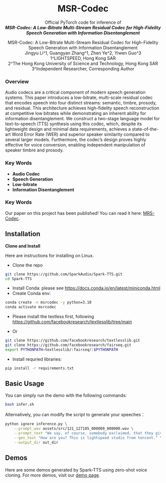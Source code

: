 <div align="center">
    <h1>
    MSR-Codec
    </h1>
    <p>
    Official PyTorch code for inference of <br>
    <b><em>MSR-Codec: A Low-Bitrate Multi-Stream Residual Codec for High-Fidelity Speech Generation with Information Disentanglement</em></b>
    </p>
    <p>
      MSR-Codec: A Low-Bitrate Multi-Stream Residual Codec for High-Fidelity Speech Generation with Information Disentanglement<br>
      Jingyu Li^1, Guangyan Zhang^1, Zhen Ye^2, Yiwen Guo^3<br>
      1^LIGHTSPEED, Hong Kong SAR<br>
      2^The Hong Kong University of Science and Technology, Hong Kong SAR<br>
      3^Independent Researcher, Corresponding Author<br>
    </p>
</div>

<!-- ## MRS-Codec 🔥 -->

### Overview

Audio codecs are a critical component of modern speech generation systems. This paper introduces a low-bitrate, multi-scale residual codec that encodes speech into four distinct streams: semantic, timbre, prosody, and residual. This architecture achieves high-fidelity speech reconstruction at competitive low bitrates while demonstrating an inherent ability for information disentanglement. We construct a two-stage language model for text-to-speech (TTS) synthesis using this codec, which, despite its lightweight design and minimal data requirements, achieves a state-of-the-art Word Error Rate (WER) and superior speaker similarity compared to several larger models. Furthermore, the codec’s design proves highly effective for voice conversion, enabling independent manipulation of speaker timbre and prosody.

### Key Words

- **Audio Codec**
- **Speech Generation**
- **Low-bitrate**
- **Information Disentanglement**

### Key Words
Our paper on this project has been published! You can read it here: [MRS-Codec](https://arxiv.org/pdf/2509.13068). 


## Installation
**Clone and Install**

  Here are instructions for installing on Linux. 


- Clone the repo
``` sh
git clone https://github.com/SparkAudio/Spark-TTS.git
cd Spark-TTS
```

- Install Conda: please see https://docs.conda.io/en/latest/miniconda.html
- Create Conda env:

``` sh
conda create -n msrcodec -y python=3.10
conda activate msrcodec
```
- Please install the textless first, following https://github.com/facebookresearch/textlesslib/tree/main

- Or 
``` sh
git clone https://github.com/facebookresearch/textlesslib.git
git clone https://github.com/facebookresearch/fairseq.git
export PYTHONPATH=textlesslib/:fairseq/:$PYTHONPATH
```
- Install requried libraries:
``` sh
pip install -r requirements.txt
```

## **Basic Usage**

You can simply run the demo with the following commands:
``` sh
bash infer.sh
```

Alternatively, you can modify the script to generate your speeches：

``` sh
python ignore inference.py \
    --prompt_wav assets/src/121_127105_000009_000000.wav \
    --prompt_text "We say, of course, somebody exclaimed, that they give two turns!" \
    --gen_text "How are you? This is lightspeed studio from tencent." \
    --output_dir out_dir
```

## **Demos**

Here are some demos generated by Spark-TTS using zero-shot voice cloning. For more demos, visit our [demo page]().

<!-- ---
Zero-shot TTS
---

<table>
      <thead>
        <tr>
          <th>Prompt Text</th>
          <th>Prompt Speech</th>
          <th>Generated Text</th>
          <th>Generated Speech</th>
        </tr>
      </thead>
      <tbody>
        <tr>
          <td>On the second day, the boy climbed to the top of a cliff near the camp.</td>
          <td>
            <audio controls preload="metadata">
              <source src="./assets/tts/common_voice_en_17161.wav" type="audio/mpeg">
              Your browser does not support the audio element.
            </audio>
          </td>
          <td>The area was swirling in dust so intense that it hid the moon from view.</td>
          <td>
            <audio controls preload="metadata">
              <source src="./assets/tts/common_voice_en_17161-common_voice_en_17160.wav" type="audio/mpeg">
              Your browser does not support the audio element.
            </audio>
          </td>
        </tr>
        <tr>
          <td>She wasn't home, a neighbour said that he didn't think she came in last night.</td>
          <td>
            <audio controls preload="metadata">
              <source src="./assets/tts/common_voice_en_17389984.wav" type="audio/mpeg">
              Your browser does not support the audio element.
            </audio>
          </td>
          <td>Technically, breaking a mirror is not five years, but seven years of bad luck.</td>
          <td>
            <audio controls preload="metadata">
              <source src="./assets/tts/common_voice_en_17389984-common_voice_en_17389988.wav" type="audio/mpeg">
              Your browser does not support the audio element.
            </audio>
          </td>
        </tr>
        <tr>
          <td>Several people are walking out in the spotlight.</td>
          <td>
            <audio controls preload="metadata">
              <source src="./assets/tts/common_voice_en_177895.wav" type="audio/mpeg">
              Your browser does not support the audio element.
            </audio>
          </td>
          <td>A man is taking a look at the food products.</td>
          <td>
            <audio controls preload="metadata">
              <source src="./assets/tts/common_voice_en_177895-common_voice_en_177898.wav" type="audio/mpeg">
              Your browser does not support the audio element.
            </audio>
          </td>
        </tr>
        <tr>
          <td>The music, while technically a waltz, sounded more like a drunken tuba player falling into the orchestra's percussion section.</td>
          <td>
            <audio controls preload="metadata">
              <source src="./assets/tts/common_voice_en_18012457.wav" type="audio/mpeg">
              Your browser does not support the audio element.
            </audio>
          </td>
          <td>One of the world's biggest problems is the growth of the human population.</td>
          <td>
            <audio controls preload="metadata">
              <source src="./assets/tts/common_voice_en_18012457-common_voice_en_18012447.wav" type="audio/mpeg">
              Your browser does not support the audio element.
            </audio>
          </td>
        </tr>
        <tr>
          <td>She was singularly quick, singularly receptive.</td>
          <td>
            <audio controls preload="metadata">
              <source src="./assets/tts/common_voice_en_18554437.wav" type="audio/mpeg">
              Your browser does not support the audio element.
            </audio>
          </td>
          <td>Can't you see the scene? he asked with a queer smile of excitement.</td>
          <td>
            <audio controls preload="metadata">
              <source src="./assets/tts/common_voice_en_18554437-common_voice_en_18554439.wav" type="audio/mpeg">
              Your browser does not support the audio element.
            </audio>
          </td>
        </tr>
        <tr>
          <td>Some development processes usually conducted sequentially were conducted in parallel.</td>
          <td>
            <audio controls preload="metadata">
              <source src="./assets/tts/common_voice_en_18672480.wav" type="audio/mpeg">
              Your browser does not support the audio element.
            </audio>
          </td>
          <td>In testimony to investigators, the page described the relationship as consensual and not intimidating.</td>
          <td>
            <audio controls preload="metadata">
              <source src="./assets/tts/common_voice_en_18672480-common_voice_en_18672484.wav" type="audio/mpeg">
              Your browser does not support the audio element.
            </audio>
          </td>
        </tr>
      </tbody>
    </table>

---
Voice Conversion
---

<table>
      <thead>
        <tr>
          <th>Timbre Prompt</th>
          <th>Source Audio</th>
          <th>Cosyvoice2</th>
          <th>Seed-VC</th>
          <th>524+S</th>
          <th>524+P</th>
          <th>524+S+P</th>
        </tr>
      </thead>
      <tbody>
        <tr>
          <td rowspan="3">
            <audio controls preload="metadata">
              <source src="./assets/target/p318_354.wav" type="audio/mpeg">
              Your browser does not support the audio element.
            </audio>
          </td>
          <td>
            <audio controls preload="metadata">
              <source src="./assets/src/8555_284449_000053_000001.wav" type="audio/mpeg">
              Your browser does not support the audio element.
            </audio>
            <span class="timbre-meta">
              It isn't a very pretty cabin and the furniture is cheap and common, but I'm sure it is good enough for this wicked man and his family.
            </span>
          </td>
          <td>
            <audio controls preload="metadata">
              <source src="./assets/cosyvoice2/p318_354_8555_284449_000053_000001.wav" type="audio/mpeg">
            </audio>
          </td>
          <td>
            <audio controls preload="metadata">
              <source src="./assets/seed_vc/p318_354_8555_284449_000053_000001.wav" type="audio/mpeg">
            </audio>
          </td>
          <td>
            <audio controls preload="metadata">
              <source src="./assets/524/p318_354_8555_284449_000053_000001.wav" type="audio/mpeg">
            </audio>
          </td>
          <td>
            <audio controls preload="metadata">
              <source src="./assets/524_prosody/p318_354_8555_284449_000053_000001.wav" type="audio/mpeg">
            </audio>
          </td>
          <td>
            <audio controls preload="metadata">
              <source src="./assets/524_spk_prosody/p318_354_8555_284449_000053_000001.wav" type="audio/mpeg">
            </audio>
          </td>
        </tr>
        <tr>
          <td>
            <audio controls preload="metadata">
              <source src="./assets/src/1188_133604_000004_000005.wav" type="audio/mpeg">
            </audio>
            <span class="timbre-meta">
              You see how doubly, how intimately, opposed the ideas are; yet how difficult to explain without apparent contradiction.
            </span>
          </td>
          <td>
            <audio controls preload="metadata">
              <source src="./assets/cosyvoice2/p318_354_1188_133604_000004_000005.wav" type="audio/mpeg">
            </audio>
          </td>
          <td>
            <audio controls preload="metadata">
              <source src="./assets/seed_vc/p318_354_1188_133604_000004_000005.wav" type="audio/mpeg">
            </audio>
          </td>
                    <td><audio controls preload="metadata">
              <source src="./assets/524/p318_354_1188_133604_000004_000005.wav" type="audio/mpeg">
            </audio>
          </td>
          <td>
            <audio controls preload="metadata">
              <source src="./assets/524_prosody/p318_354_1188_133604_000004_000005.wav" type="audio/mpeg">
            </audio>
          </td>
          <td>
            <audio controls preload="metadata">
              <source src="./assets/524_spk_prosody/p318_354_1188_133604_000004_000005.wav" type="audio/mpeg">
            </audio>
          </td>
        </tr>
        <tr>
          <td>
            <audio controls preload="metadata">
              <source src="./assets/src/260_123440_000015_000000.wav" type="audio/mpeg">
            </audio>
            <span class="timbre-meta">
              As she said this she looked down at her hands, and was surprised to see that she had put on one of the Rabbit's little white kid gloves while she was talking.
            </span>
          </td>
          <td>
            <audio controls preload="metadata">
              <source src="./assets/cosyvoice2/p318_354_260_123440_000015_000000.wav" type="audio/mpeg">
            </audio>
          </td>
          <td>
            <audio controls preload="metadata">
              <source src="./assets/seed_vc/p318_354_260_123440_000015_000000.wav" type="audio/mpeg">
            </audio>
          </td>
          <td>
            <audio controls preload="metadata">
              <source src="./assets/524/p318_354_260_123440_000015_000000.wav" type="audio/mpeg">
            </audio>
          </td>
          <td>
            <audio controls preload="metadata">
              <source src="./assets/524_prosody/p318_354_260_123440_000015_000000.wav" type="audio/mpeg">
            </audio>
          </td>
          <td>
            <audio controls preload="metadata">
              <source src="./assets/524_spk_prosody/p318_354_260_123440_000015_000000.wav" type="audio/mpeg">
            </audio>
          </td>
        </tr>
        <tr>
          <td rowspan="3">
            <audio controls preload="metadata">
              <source src="./assets/target/p269_236.wav" type="audio/mpeg">
              Your browser does not support the audio element.
            </audio>
          </td>
          <td>
            <audio controls preload="metadata">
              <source src="./assets/src/121_127105_000044_000000.wav" type="audio/mpeg">
            </audio>
            <span class="timbre-meta">
              He had been left, by the death of their parents in India, guardian to a small nephew and a small niece, children of a younger, a military brother, whom he had lost two years before.
            </span>
          </td>
          <td>
            <audio controls preload="metadata">
              <source src="./assets/cosyvoice2/p269_236_121_127105_000044_000000.wav" type="audio/mpeg">
            </audio>
          </td>
          <td>
            <audio controls preload="metadata">
              <source src="./assets/seed_vc/p269_236_121_127105_000044_000000.wav" type="audio/mpeg">
            </audio>
          </td>
          <td>
            <audio controls preload="metadata">
              <source src="./assets/524/p269_236_121_127105_000044_000000.wav" type="audio/mpeg">
            </audio>
          </td>
          <td>
            <audio controls preload="metadata">
              <source src="./assets/524_prosody/p269_236_121_127105_000044_000000.wav" type="audio/mpeg">
            </audio>
          </td>
          <td>
            <audio controls preload="metadata">
              <source src="./assets/524_spk_prosody/p269_236_121_127105_000044_000000.wav" type="audio/mpeg">
            </audio>
          </td>
        </tr>
        <tr>
          <td>
            <audio controls preload="metadata">
              <source src="./assets/src/8230_279154_000020_000000.wav" type="audio/mpeg">
            </audio>
            <span class="timbre-meta">
              The second datum is that we certainly have more capacity for knowing the past than for knowing the future.
            </span>
          </td>
          <td>
            <audio controls preload="metadata">
              <source src="./assets/cosyvoice2/p269_236_8230_279154_000020_000000.wav" type="audio/mpeg">
            </audio>
          </td>
          <td>
            <audio controls preload="metadata">
              <source src="./assets/seed_vc/p269_236_8230_279154_000020_000000.wav" type="audio/mpeg">
            </audio>
          </td>
          <td>
            <audio controls preload="metadata">
              <source src="./assets/524/p269_236_8230_279154_000020_000000.wav" type="audio/mpeg">
            </audio>
          </td>
          <td>
            <audio controls preload="metadata">
              <source src="./assets/524_prosody/p269_236_8230_279154_000020_000000.wav" type="audio/mpeg">
            </audio>
          </td>
          <td>
            <audio controls preload="metadata">
              <source src="./assets/524_spk_prosody/p269_236_8230_279154_000020_000000.wav" type="audio/mpeg">
            </audio>
          </td>
        </tr>
        <tr>
          <td>
            <audio controls preload="metadata">
              <source src="./assets/src/8455_210777_000065_000000.wav" type="audio/mpeg">
            </audio>
            <span class="timbre-meta">
              Captain Battleax, of the john Bright, will have received a letter to the same effect from the First Lord of the Admiralty, and you will find him ready to co-operate with your Excellency in every respect.--I have the honour to be, sir, your Excellency's most obedient servant,
          </td>
          <td>
            <audio controls preload="metadata">
              <source src="./assets/cosyvoice2/p269_236_8455_210777_000065_000000.wav" type="audio/mpeg">
            </audio>
          </td>
          <td>
            <audio controls preload="metadata">
              <source src="./assets/seed_vc/p269_236_8455_210777_000065_000000.wav" type="audio/mpeg">
            </audio>
          </td>
          <td>
            <audio controls preload="metadata">
              <source src="./assets/524/p269_236_8455_210777_000065_000000.wav" type="audio/mpeg">
            </audio>
          </td>
          <td>
            <audio controls preload="metadata">
              <source src="./assets/524_prosody/p269_236_8455_210777_000065_000000.wav" type="audio/mpeg">
            </audio>
          </td>
          <td>
            <audio controls preload="metadata">
              <source src="./assets/524_spk_prosody/p269_236_8455_210777_000065_000000.wav" type="audio/mpeg">
            </audio>
          </td>
        </tr>
        <tr>
          <td rowspan="3">
            <audio controls preload="metadata">
              <source src="./assets/target/p364_009.wav" type="audio/mpeg">
              Your browser does not support the audio element.
            </audio>
          </td>
          <td>
            <audio controls preload="metadata">
              <source src="./assets/src/1089_134691_000024_000000.wav" type="audio/mpeg">
            </audio>
            <span class="timbre-meta">
              He recognized their speech collectively before he distinguished their faces.
            </span>
          </td>
          <td>
            <audio controls preload="metadata">
              <source src="./assets/cosyvoice2/p364_009_1089_134691_000024_000000.wav" type="audio/mpeg">
            </audio>
          </td>
          <td>
            <audio controls preload="metadata">
              <source src="./assets/seed_vc/p364_009_1089_134691_000024_000000.wav" type="audio/mpeg">
            </audio>
          </td>
          <td>
            <audio controls preload="metadata">
              <source src="./assets/524/p364_009_1089_134691_000024_000000.wav" type="audio/mpeg">
            </audio>
          </td>
          <td>
            <audio controls preload="metadata">
              <source src="./assets/524_prosody/p364_009_1089_134691_000024_000000.wav" type="audio/mpeg">
            </audio>
          </td>
          <td>
            <audio controls preload="metadata">
              <source src="./assets/524_spk_prosody/p364_009_1089_134691_000024_000000.wav" type="audio/mpeg">
            </audio>
          </td>
        </tr>
        <tr>
          <td>
            <audio controls preload="metadata">
              <source src="./assets/src/1580_141084_000016_000002.wav" type="audio/mpeg">
            </audio>
            <span class="timbre-meta">
              It is possible that I may be in a position then to indicate some course of action.
            </span>
          </td>
          <td>
            <audio controls preload="metadata">
              <source src="./assets/cosyvoice2/p364_009_1580_141084_000016_000002.wav" type="audio/mpeg">
            </audio>
          </td>
          <td>
            <audio controls preload="metadata">
              <source src="./assets/seed_vc/p364_009_1580_141084_000016_000002.wav" type="audio/mpeg">
            </audio>
          </td>
          <td>
            <audio controls preload="metadata">
              <source src="./assets/524/p364_009_1580_141084_000016_000002.wav" type="audio/mpeg">
            </audio>
          </td>
          <td>
            <audio controls preload="metadata">
              <source src="./assets/524_prosody/p364_009_1580_141084_000016_000002.wav" type="audio/mpeg">
            </audio>
          </td>
          <td>
            <audio controls preload="metadata">
              <source src="./assets/524_spk_prosody/p364_009_1580_141084_000016_000002.wav" type="audio/mpeg">
            </audio>
          </td>
        </tr>
        <tr>
          <td>
            <audio controls preload="metadata">
              <source src="./assets/src/237_134500_000023_000002.wav" type="audio/mpeg">
            </audio>
            <span class="timbre-meta">
              She wouldn't know how to go about it.
            </span>
          </td>
          <td>
            <audio controls preload="metadata">
              <source src="./assets/cosyvoice2/p364_009_237_134500_000023_000002.wav" type="audio/mpeg">
            </audio>
          </td>
          <td>
            <audio controls preload="metadata">
              <source src="./assets/seed_vc/p364_009_237_134500_000023_000002.wav" type="audio/mpeg">
            </audio>
          </td>
          <td>
            <audio controls preload="metadata">
              <source src="./assets/524/p364_009_237_134500_000023_000002.wav" type="audio/mpeg">
            </audio>
          </td>
          <td>
            <audio controls preload="metadata">
              <source src="./assets/524_prosody/p364_009_237_134500_000023_000002.wav" type="audio/mpeg">
            </audio>
          </td>
          <td>
            <audio controls preload="metadata">
              <source src="./assets/524_spk_prosody/p364_009_237_134500_000023_000002.wav" type="audio/mpeg">
            </audio>
          </td>
        </tr>
        <tr>
          <td rowspan="3">
            <audio controls preload="metadata">
              <source src="./assets/target/p237_196.wav" type="audio/mpeg">
              Your browser does not support the audio element.
            </audio>
          </td>
          <td>
            <audio controls preload="metadata">
              <source src="./assets/src/2300_131720_000040_000001.wav" type="audio/mpeg">
            </audio>
            <span class="timbre-meta">
              The station at Berlin comprised five boilers, and six vertical steam engines driving by belts twelve Edison dynamos, each of about fifty five horse power capacity.
            </span>
          </td>
          <td>
            <audio controls preload="metadata">
              <source src="./assets/cosyvoice2/p237_196_2300_131720_000040_000001.wav" type="audio/mpeg">
            </audio>
          </td>
          <td>
            <audio controls preload="metadata">
              <source src="./assets/seed_vc/p237_196_2300_131720_000040_000001.wav" type="audio/mpeg">
            </audio>
          </td>
          <td>
            <audio controls preload="metadata">
              <source src="./assets/524/p237_196_2300_131720_000040_000001.wav" type="audio/mpeg">
            </audio>
          </td>
          <td>
            <audio controls preload="metadata">
              <source src="./assets/524_prosody/p237_196_2300_131720_000040_000001.wav" type="audio/mpeg">
            </audio>
          </td>
          <td>
            <audio controls preload="metadata">
              <source src="./assets/524_spk_prosody/p237_196_2300_131720_000040_000001.wav" type="audio/mpeg">
            </audio>
          </td>
        </tr>
        <tr>
          <td>
            <audio controls preload="metadata">
              <source src="./assets/src/4446_2275_000002_000007.wav" type="audio/mpeg">
            </audio>
            <span class="timbre-meta">
              She called his name on the threshold, but in her swift flight across the room she felt a change in him and caught herself up so deftly that he could not tell just when she did it. She merely brushed his cheek with her lips and put a hand lightly and joyously on either shoulder.
            </span>
          </td>
          <td>
            <audio controls preload="metadata">
              <source src="./assets/cosyvoice2/p237_196_4446_2275_000002_000007.wav" type="audio/mpeg">
            </audio>
          </td>
          <td>
            <audio controls preload="metadata">
              <source src="./assets/seed_vc/p237_196_4446_2275_000002_000007.wav" type="audio/mpeg">
            </audio>
          </td>
          <td>
            <audio controls preload="metadata">
              <source src="./assets/524/p237_196_4446_2275_000002_000007.wav" type="audio/mpeg">
            </audio>
          </td>
          <td>
            <audio controls preload="metadata">
              <source src="./assets/524_prosody/p237_196_4446_2275_000002_000007.wav" type="audio/mpeg">
            </audio>
          </td>
          <td>
            <audio controls preload="metadata">
              <source src="./assets/524_spk_prosody/p237_196_4446_2275_000002_000007.wav" type="audio/mpeg">
            </audio>
          </td>
        </tr>
        <tr>
          <td>
            <audio controls preload="metadata">
              <source src="./assets/src/3570_5694_000006_000006.wav" type="audio/mpeg">
            </audio>
            <span class="timbre-meta">
              When the quasi peaceable stage of industry is reached, with its fundamental institution of chattel slavery, the general principle, more or less rigorously applied, is that the base, industrious class should consume only what may be necessary to their subsistence.
            </span>
          </td>
          <td>
            <audio controls preload="metadata">
              <source src="./assets/cosyvoice2/p237_196_3570_5694_000006_000006.wav" type="audio/mpeg">
            </audio>
          </td>
          <td>
            <audio controls preload="metadata">
              <source src="./assets/seed_vc/p237_196_3570_5694_000006_000006.wav" type="audio/mpeg">
            </audio>
          </td>
          <td>
            <audio controls preload="metadata">
              <source src="./assets/524/p237_196_3570_5694_000006_000006.wav" type="audio/mpeg">
            </audio>
          </td>
          <td>
            <audio controls preload="metadata">
              <source src="./assets/524_prosody/p237_196_3570_5694_000006_000006.wav" type="audio/mpeg">
            </audio>
          </td>
          <td>
            <audio controls preload="metadata">
              <source src="./assets/524_spk_prosody/p237_196_3570_5694_000006_000006.wav" type="audio/mpeg">
            </audio>
          </td>
        </tr>
      </tbody>
    </table>
     -->
